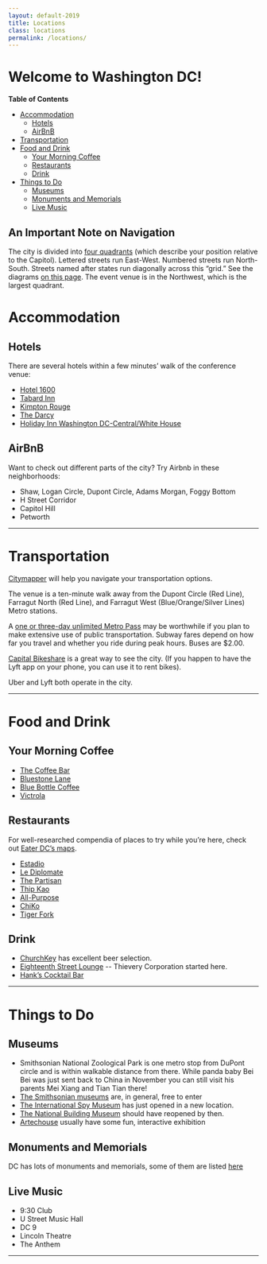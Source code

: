 ```yaml
---
layout: default-2019
title: Locations
class: locations
permalink: /locations/
---
```

Welcome to Washington DC!
===

<!-- START doctoc generated TOC please keep comment here to allow auto update -->
<!-- DON'T EDIT THIS SECTION, INSTEAD RE-RUN doctoc TO UPDATE -->
**Table of Contents**

- [Accommodation](#accommodation)
  - [Hotels](#hotels)
  - [AirBnB](#airbnb)
- [Transportation](#transportation)
- [Food and Drink](#food-and-drink)
  - [Your Morning Coffee](#your-morning-coffee)
  - [Restaurants](#restaurants)
  - [Drink](#drink)
- [Things to Do](#things-to-do)
  - [Museums](#museums)
  - [Monuments and Memorials](#monuments-and-memorials)
  - [Live Music](#live-music)

<!-- END doctoc generated TOC please keep comment here to allow auto update -->

## An Important Note on Navigation

The city is divided into [four quadrants](https://en.wikipedia.org/wiki/Quadrants_of_Washington,_D.C.) (which describe your position relative to the Capitol). Lettered streets run East-West. Numbered streets run North-South. Streets named after states run diagonally across this “grid.” See the diagrams [on this page](https://badercondominium.org/Bader_Streets.html). The event venue is in the Northwest, which is the largest quadrant.


# Accommodation

## Hotels

There are several hotels within a few minutes’ walk of the conference venue:
- [Hotel 1600](https://www.hotel1600.com/)
- [Tabard Inn](https://www.tabardinn.com/rooms)
- [Kimpton Rouge](https://www.rougehotel.com/)
- [The Darcy](https://www.thedarcyhotel.com/)
- [Holiday Inn Washington DC-Central/White House](https://www.ihg.com/holidayinn/hotels/us/en/washington/wasct/hoteldetail)
	
## AirBnB

Want to check out different parts of the city? Try Airbnb in these neighborhoods:

- Shaw, Logan Circle, Dupont Circle, Adams Morgan, Foggy Bottom
- H Street Corridor
- Capitol Hill
- Petworth

---

# Transportation

[Citymapper](https://citymapper.com/dc) will help you navigate your transportation options.

The venue is a ten-minute walk away from the Dupont Circle (Red Line), Farragut North (Red Line), and Farragut West (Blue/Orange/Silver Lines) Metro stations.

A [one or three-day unlimited Metro Pass](https://smartrip.wmata.com/Storefront) may be worthwhile if you plan to make extensive use of public transportation. Subway fares depend on how far you travel and whether you ride during peak hours. Buses are $2.00.

[Capital Bikeshare](https://www.capitalbikeshare.com/) is a great way to see the city. (If you happen to have the Lyft app on your phone, you can use it to rent bikes).

Uber and Lyft both operate in the city.

---

# Food and Drink

## Your Morning Coffee

- [The Coffee Bar](https://www.thecoffeebardc.com/)
- [Bluestone Lane](https://bluestonelane.com/coffee-shops/scott-circle-1515-rhode-island-ave-washington-dc/)
- [Blue Bottle Coffee](https://bluebottlecoffee.com/cafes/logan-circle)
- [Victrola](https://goo.gl/maps/pj1HMnK6cyncntWh7)


## Restaurants 
For well-researched compendia of places to try while you’re here, check out [Eater DC’s maps](https://dc.eater.com/maps).

- [Estadio](http://estadio-dc.com/)
- [Le Diplomate](https://lediplomatedc.com/)
- [The Partisan](https://thepartisandc.com/)
- [Thip Kao](https://www.thipkhao.com/)
- [All-Purpose](http://allpurposedc.com/locations/capitol-riverfront/http://allpurposedc.com/locations/capitol-riverfront/)
- [ChiKo](http://chikodc.com/)
- [Tiger Fork](https://www.tigerforkdc.com/)


## Drink

- [ChurchKey](https://churchkeydc.com/) has excellent beer selection.
- [Eighteenth Street Lounge](https://www.18thstlounge.com/) -- Thievery Corporation started here.
- [Hank’s Cocktail Bar](https://hankscocktailbar.com/)


---


# Things to Do

## Museums

- Smithsonian National Zoological Park is one metro stop from DuPont circle and is within walkable distance from there. While panda baby Bei Bei was just sent back to China in November you can still visit his parents Mei Xiang and Tian Tian there!
- [The Smithsonian museums](https://www.si.edu/museums) are, in general, free to enter
- [The International Spy Museum](https://www.spymuseum.org/) has just opened in a new location.
- [The National Building Museum](https://www.nbm.org/) should have reopened by then.
- [Artechouse](https://www.artechouse.com/) usually have some fun, interactive exhibition

## Monuments and Memorials

DC has lots of monuments and memorials, some of them are listed [here](https://washington.org/topics/monuments-memorials) 

## Live Music

- 9:30 Club
- U Street Music Hall
- DC 9
- Lincoln Theatre
- The Anthem

---
